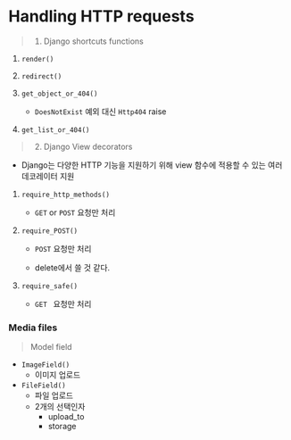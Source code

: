 # Handling HTTP requests

> 1. Django shortcuts functions

1. `render()`

2. `redirect()`
3. `get_object_or_404()`
   - `DoesNotExist` 예외 대신 `Http404` raise

4. `get_list_or_404()`

> 2. Django View decorators

- Django는 다양한 HTTP 기능을 지원하기 위해 view 함수에 적용할 수 있는 여러 데코레이터 지원

1. `require_http_methods()`

   - `GET` or `POST` 요청만 처리

2. `require_POST()`

   - `POST` 요청만 처리

   - delete에서 쓸 것 같다.

3. `require_safe()`

   - `GET ` 요청만 처리

###  Media files

> Model field

- `ImageField()`
  - 이미지 업로드
- `FileField()`
  - 파일 업로드
  - 2개의 선택인자
    - upload_to
    - storage